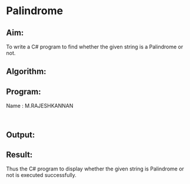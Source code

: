 # Palindrome


## Aim:
To write a C# program to find whether the given string is a Palindrome or not.
## Algorithm:

## Program:
Name : M.RAJESHKANNAN
```


```
## Output:

## Result:
Thus the C# program to display whether the given string is Palindrome or not is executed successfully.
